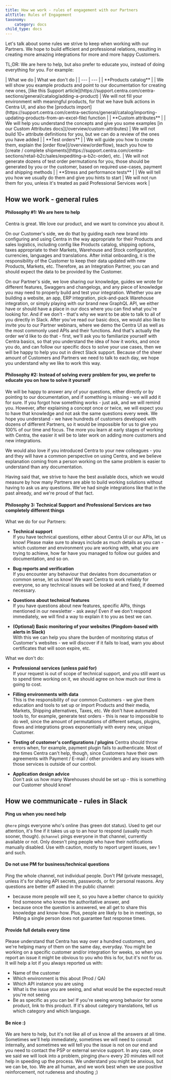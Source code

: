 ```yaml
---
title: How we work - rules of engagement with our Partners
altTitle: Rules of Engagement
taxonomy:
    category: docs
child_type: docs
---
```


Let's talk about some rules we strive to keep when working with our Partners. We hope to build efficient and professional relations, resulting in creating more amazing integrations for more and more happy Customers.

TL;DR: We are here to help, but also prefer to educate you, instead of doing everything for you. For example:

<div class="tableWrapper" markdown='1'>
| What we do | What we don't do |
| --- | --- |
| **Products catalog** |
| We will show you example products and point to our documentation for creating new ones, [like this Support article](https://support.centra.com/centra-sections/general/catalog/adding-a-product) | We will not fill your environment with meaningful products, for that we have bulk actions in Centra UI, and also the [products import](https://support.centra.com/centra-sections/general/catalog/importing-updating-products-from-an-excel-file) function |
| **Custom attributes** |
| We will help you understand the concepts and give you some examples [in our Custom Attributes docs](/overview/custom-attributes) | We will not build 10+ attribute definitions for you, but we can do a review of the ones you have added |
| **Test orders** |
| We will guide you how to create them, explain the [order flow](/overview/orderflow), teach you how to [create / complete shipments](https://support.centra.com/centra-sections/retail-b2c/sales/expediting-a-b2c-order), etc. | We will not generate dozens of test order permutations for you, those should be generated by you or the customer, based on required use-cases, payment and shipping methods |
| **Stress and performance tests** |
| We will tell you how we usually do them and give you hints to start | We will not run them for you, unless it's treated as paid Professional Services work |
</div>

## How we work - general rules

#### Philosophy #1: We are here to help

Centra is great. We love our product, and we want to convince you about it.

On our Customer's side, we do that by guiding each new brand into configuring and using Centra in the way appropriate for their Products and sales logistics, including config like Products catalog, shipping options, taxes appropriate to their Markets, Warehouse and Stock configuration, currencies, languages and translations. After initial onboarding, it is the responsibility of the Customer to keep their data updated with new Products, Markets, etc. Therefore, as an Integration Partner, you can and should expect the data to be provided by the Customer.

On our Partner's side, we love sharing our knowledge, guides we wrote for different features, Swaggers and changelogs, and any piece of knowledge you may need to properly build and test your integration. Whether you are building a website, an app, ERP integration, pick-and-pack Warehouse integration, or simply playing with our brand new GraphQL API, we either have or should have a place in our docs where you can find what you're looking for. And if we don't - that's why we want to be able to talk to all of you directly in Slack. After you've read our basic docs, we would also like to invite you to our Partner webinars, where we demo the Centra UI as well as the most commonly used APIs and their functions. And that's actually the order we'd like to do that - first, we'll ask you to familiarize yourself with Centra basics, so that you understand the idea of how it works, and once you do, and can follow our specific docs to solve your use cases, then we will be happy to help you out in direct Slack support. Because of the sheer amount of Customers and Partners we need to talk to each day, we hope you understand why we like to work this way.

#### Philosophy #2: Instead of solving every problem for you, we prefer to educate you on how to solve it yourself

We will be happy to answer any of your questions, either directly or by pointing to our documentation, and if something is missing - we will add it for sure. If you forgot how something works - just ask, and we will remind you. However, after explaining a concept once or twice, we will expect you to have that knowledge and not ask the same questions every week. We hope you understand - we have hundreds of customers developed with dozens of different Partners, so it would be impossible for us to give you 100% of our time and focus. The more you learn at early stages of working with Centra, the easier it will be to later work on adding more customers and new integrations.

We would also love if you introduced Centra to your new colleagues - you and they will have a common perspective on using Centra, and we believe explanation coming from a person working on the same problem is easier to understand than any documentation.

Having said that, we strive to have the best available docs, which we would measure by how many Partners are able to build working solutions without having to ask us any questions. We've had single integrations like that in the past already, and we're proud of that fact.

#### Philosophy 3: Technical Support and Professional Services are two completely different things

What we do for our Partners:

* **Technical support**  
  If you have technical questions, either about Centra UI or our APIs, let us know! Please make sure to always include as much details as you can - which customer and environment you are working with, what you are trying to achieve, how far have you managed to follow our guides and documentation, and so on.

* **Bug reports and verification**  
  If you encounter any behaviour that deviates from documentation or common sense, let us know! We want Centra to work reliably for everyone, so any technical issues will be looked at and fixed, if deemed necessary.

* **Questions about technical features**  
  If you have questions about new features, specific APIs, things mentioned in our newsletter - ask away! Even if we don't respond immediately, we will find a way to explain it to you as best we can.

* **(Optional) Basic monitoring of your websites (Pingdom-based with alerts in Slack)**  
  With this we can help you share the burden of monitoring status of Customer's websites - we will discover if it fails to load, warn you about certificates that will soon expire, etc.

What we don't do:

* **Professional services (unless paid for)**  
  If your request is out of scope of technical support, and you still want us to spend time working on it, we should agree on how much our time is going to cost.

* **Filling environments with data**  
  This is the responsibility of our common Customers - we give them education and tools to set up or import Products and their media, Markets, Shipping alternatives, Taxes, etc. We don't have automated tools to, for example, generate test orders - this is near to impossible to do well, since the amount of permutations of different setups, plugins, flows and integrations grows exponentially with every new, unique Customer.

* **Testing of customer's configurations / plugins**
  Centra should throw errors when, for example, payment plugin fails to authenticate. Most of the times Centra can't help, though, since Customers have their own agreements with Payment / E-mail / other providers and any issues with those services is outside of our control.

* **Application design advice**  
  Don't ask us how many Warehouses should be set up - this is something our Customer should know!

## How we communicate - rules in Slack

#### Ping us when you need help

`@here` pings everyone who's online (has green dot status). Used to get our attention, it's fine if it takes us up to an hour to respond (usually much sooner, though). `@channel` pings everyone in that channel, currently available or not. Only doesn't ping people who have their notifications manually disabled. Use with caution, mostly to report urgent issues, sev 1 and such.

#### Do not use PM for business/technical questions

Ping the whole channel, not individual people. Don't PM (private message), unless it's for sharing API secrets, passwords, or for personal reasons. Any questions are better off asked in the public channel:
* because more people will see it, so you have a better chance to quickly find someone who knows the authoritative answer, and
* because once the question is answered, we all get to share this knowledge and know-how.
Plus, people are likely to be in meetings, so PMing a single person does not guarantee fast response times.

#### Provide full details every time

Please understand that Centra has way over a hundred customers, and we're helping many of them on the same day, everyday. You might be working on a specific customer and/or integration for weeks, so when you report an issue it might be obvious to you who this is for, but it's not for us. It will help a lot if you always reported us with:
- Name of the customer
- Which environment is this about (Prod / QA)
- Which API instance you are using
- What is the issue you are seeing, and what would be the expected result you're not seeing
- Be as specific as you can be! If you're seeing wrong behavior for some product, link to this product. If it's about category translations, tell us which category and which language.

#### Be nice :)

We are here to help, but it's not like all of us know all the answers at all time. Sometimes we'll help immediately, sometimes we will need to consult internally, and sometimes we will tell you the issue is not on our end and you need to contact the PSP or external service support. In any case, once we said we will look into a problem, pinging `@here` every 20 minutes will not help in speeding up the process. We understand you might be anxious, but we can be, too. We are all human, and we work best when we use positive reinforcement, not rudeness and shouting ;)
